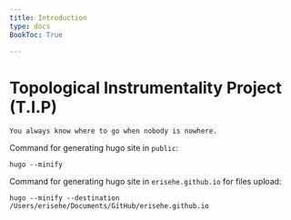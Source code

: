 ```yaml
---
title: Introduction
type: docs
BookToc: True

---
```


# <div class="book-brand"> Topological Instrumentality Project (T.I.P)</div>

```
You always know where to go when nobody is nowhere.
```

Command for generating hugo site in `public`:

```
hugo --minify
```

Command for generating hugo site in `erisehe.github.io` for files upload:

```
hugo --minify --destination /Users/erisehe/Documents/GitHub/erisehe.github.io
```
